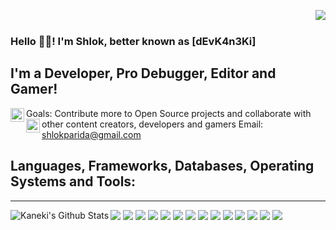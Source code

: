 <code><img align = "right" src="https://i.imgur.com/MYuP0Lp.png"></code>
<br />

### Hello 👋🏽!  I'm Shlok, better known as [dEvK4n3Ki] 
## I'm a Developer, Pro Debugger, Editor and Gamer!

<img align="left" width="22px" src="https://cdn.jsdelivr.net/npm/simple-line-icons@2.5.5/src/svgs/target.svg" />Goals: Contribute more to Open Source projects and                            collaborate with other content creators, developers and gamers
<img align="left" width="22px" src="https://cdn.jsdelivr.net/npm/simple-line-icons@2.5.5/src/svgs/envolope-letter.svg" /> Email: shlokparida@gmail.com
<br />

## Languages, Frameworks, Databases, Operating Systems and Tools:
__________________
 <img src="https://img.shields.io/badge/GoLang-ffffFF.svg?&style=for-the-badge&logo=Go&logoColor=Blue&labelColor=black&color=teal" />
  <img src="https://img.shields.io/badge/Python-18CF0E.svg?&style=for-the-badge&logo=python&logoColor=yellow&labelColor=black&color=Green " />
  <img src="https://img.shields.io/badge/Javascript-FFFFFF.svg?&style=for-the-badge&logo=javascript&logoColor=f0f007&labelColor=black&color=f0f007" />
  <img src="https://img.shields.io/badge/Rust-FFFFFFF.svg?&style=for-the-badge&logo=rust&logoColor=b7410e&labelColor=black&color=b7410e" />
  <img src="https://img.shields.io/badge/TypeScript-007ACC?style=for-the-badge&logo=typescript&logoColor=007ACC&labelColor=black&color=007ACC"/>
  <img src="https://img.shields.io/badge/C++-00599C?style=for-the-badge&logo=cplusplus&logoColor=00599C&labelColor=black&color=00599C"/>


  <img src="https://img.shields.io/badge/Django-092E20.svg?&style=for-the-badge&logo=django&logoColor=white" />
  <img src="https://img.shields.io/badge/NodeJS-339933.svg?&style=for-the-badge&logo=node.js&logoColor=white" />


 <img src="https://img.shields.io/badge/mysql-4479A1.svg?&style=for-the-badge&logo=mysql&logoColor=4479A1&labelColor=black&color=4479A1" />
  <img src="https://img.shields.io/badge/postgreSQL-4169E1.svg?&style=for-the-badge&logo=mysql&logoColor=4169E1&labelColor=black&color=4169E1" />


<img src="https://img.shields.io/badge/Ubuntu-E95420?style=for-the-badge&logo=ubuntu&logoColor=white" />
<img src="https://img.shields.io/badge/Arch-1793D1?style=for-the-badge&logo=archlinux&logoColor=white" />


<img src="https://img.shields.io/badge/Docker-00ecfc?style=for-the-badge&logo=docker&logoColor=white" />
<img src="https://img.shields.io/badge/Kubernetes-316ce4?style=for-the-badge&logo=kubernetes&logoColor=white" />

<img align="left" alt="Kaneki's Github Stats" src="https://github-readme-stats.vercel.app/api?username=dEvK4n3Ki&show_icons=true&hide_border=true&theme=dark&count_private=true" />

